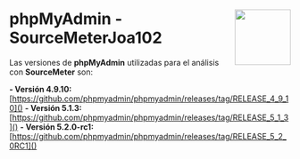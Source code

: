 # <img src="https://upload.wikimedia.org/wikipedia/commons/thumb/4/4f/PhpMyAdmin_logo.svg/1200px-PhpMyAdmin_logo.svg.png?20161018142601" align="right" width="100">phpMyAdmin - SourceMeterJoa102

Las versiones de **phpMyAdmin** utilizadas para el análisis con **SourceMeter** son:

**- Versión 4.9.10:** [https://github.com/phpmyadmin/phpmyadmin/releases/tag/RELEASE_4_9_10]()
**- Versión 5.1.3:** [https://github.com/phpmyadmin/phpmyadmin/releases/tag/RELEASE_5_1_3]()
**- Versión 5.2.0-rc1:** [https://github.com/phpmyadmin/phpmyadmin/releases/tag/RELEASE_5_2_0RC1]()
